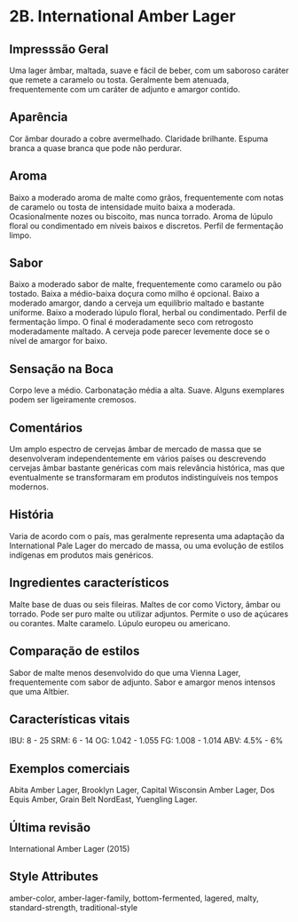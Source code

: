 # 2B. International Amber Lager

## Impresssão Geral

Uma lager âmbar, maltada, suave e fácil de beber, com um saboroso caráter que remete a caramelo ou tosta. Geralmente bem atenuada, frequentemente com um caráter de adjunto e amargor contido.

## Aparência

Cor âmbar dourado a cobre avermelhado. Claridade brilhante. Espuma branca a quase branca que pode não perdurar.

## Aroma

Baixo a moderado aroma de malte como grãos, frequentemente com notas de caramelo ou tosta de intensidade muito baixa a moderada. Ocasionalmente nozes ou biscoito, mas nunca torrado. Aroma de lúpulo floral ou condimentado em níveis baixos e discretos. Perfil de fermentação limpo.

## Sabor

Baixo a moderado sabor de malte, frequentemente como caramelo ou pão tostado. Baixa a médio-baixa doçura como milho é opcional. Baixo a moderado amargor, dando a cerveja um equilíbrio maltado e bastante uniforme. Baixo a moderado lúpulo floral, herbal ou condimentado. Perfil de fermentação limpo. O final é moderadamente seco com retrogosto moderadamente maltado. A cerveja pode parecer levemente doce se o nível de amargor for baixo.

## Sensação na Boca

Corpo leve a médio. Carbonatação média a alta. Suave. Alguns exemplares podem ser ligeiramente cremosos.

## Comentários

Um amplo espectro de cervejas âmbar de mercado de massa que se desenvolveram independentemente em vários países ou descrevendo cervejas âmbar bastante genéricas com mais relevância histórica, mas que eventualmente se transformaram em produtos indistinguíveis nos tempos modernos.

## História

Varia de acordo com o país, mas geralmente representa uma adaptação da International Pale Lager do mercado de massa, ou uma evolução de estilos indígenas em produtos mais genéricos.

## Ingredientes característicos

Malte base de duas ou seis fileiras. Maltes de cor como Victory, âmbar ou torrado. Pode ser puro malte ou utilizar adjuntos. Permite o uso de açúcares ou corantes. Malte caramelo. Lúpulo europeu ou americano.

## Comparação de estilos

Sabor de malte menos desenvolvido do que uma Vienna Lager, frequentemente com sabor de adjunto. Sabor e amargor menos intensos que uma Altbier.

## Características vitais

IBU: 8 - 25
SRM: 6 - 14
OG: 1.042 - 1.055
FG: 1.008 - 1.014
ABV: 4.5% - 6%

## Exemplos comerciais

Abita Amber Lager, Brooklyn Lager, Capital Wisconsin Amber Lager, Dos Equis Amber, Grain Belt NordEast, Yuengling Lager.

## Última revisão

International Amber Lager (2015)

## Style Attributes

amber-color, amber-lager-family, bottom-fermented, lagered, malty, standard-strength, traditional-style

